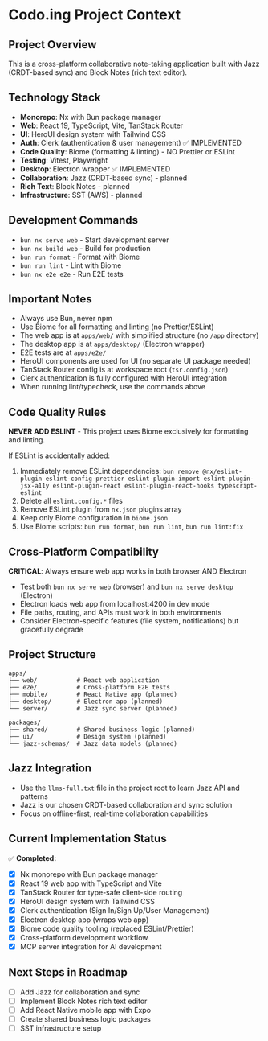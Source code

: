 # Codo.ing Project Context

## Project Overview
This is a cross-platform collaborative note-taking application built with Jazz (CRDT-based sync) and Block Notes (rich text editor).

## Technology Stack
- **Monorepo**: Nx with Bun package manager
- **Web**: React 19, TypeScript, Vite, TanStack Router
- **UI**: HeroUI design system with Tailwind CSS
- **Auth**: Clerk (authentication & user management) ✅ IMPLEMENTED
- **Code Quality**: Biome (formatting & linting) - NO Prettier or ESLint
- **Testing**: Vitest, Playwright
- **Desktop**: Electron wrapper ✅ IMPLEMENTED
- **Collaboration**: Jazz (CRDT-based sync) - planned
- **Rich Text**: Block Notes - planned
- **Infrastructure**: SST (AWS) - planned

## Development Commands
- `bun nx serve web` - Start development server
- `bun nx build web` - Build for production
- `bun run format` - Format with Biome
- `bun run lint` - Lint with Biome
- `bun nx e2e e2e` - Run E2E tests

## Important Notes
- Always use Bun, never npm
- Use Biome for all formatting and linting (no Prettier/ESLint)
- The web app is at `apps/web/` with simplified structure (no `/app` directory)
- The desktop app is at `apps/desktop/` (Electron wrapper)
- E2E tests are at `apps/e2e/`
- HeroUI components are used for UI (no separate UI package needed)
- TanStack Router config is at workspace root (`tsr.config.json`)
- Clerk authentication is fully configured with HeroUI integration
- When running lint/typecheck, use the commands above

## Code Quality Rules
**NEVER ADD ESLINT** - This project uses Biome exclusively for formatting and linting.

If ESLint is accidentally added:
1. Immediately remove ESLint dependencies: `bun remove @nx/eslint-plugin eslint-config-prettier eslint-plugin-import eslint-plugin-jsx-a11y eslint-plugin-react eslint-plugin-react-hooks typescript-eslint`
2. Delete all `eslint.config.*` files
3. Remove ESLint plugin from `nx.json` plugins array
4. Keep only Biome configuration in `biome.json`
5. Use Biome scripts: `bun run format`, `bun run lint`, `bun run lint:fix`

## Cross-Platform Compatibility
**CRITICAL**: Always ensure web app works in both browser AND Electron
- Test both `bun nx serve web` (browser) and `bun nx serve desktop` (Electron)
- Electron loads web app from localhost:4200 in dev mode
- File paths, routing, and APIs must work in both environments
- Consider Electron-specific features (file system, notifications) but gracefully degrade

## Project Structure
```
apps/
├── web/           # React web application
├── e2e/           # Cross-platform E2E tests
├── mobile/        # React Native app (planned)
├── desktop/       # Electron app (planned)
└── server/        # Jazz sync server (planned)

packages/
├── shared/        # Shared business logic (planned)
├── ui/            # Design system (planned)
└── jazz-schemas/  # Jazz data models (planned)
```

## Jazz Integration
- Use the `llms-full.txt` file in the project root to learn Jazz API and patterns
- Jazz is our chosen CRDT-based collaboration and sync solution
- Focus on offline-first, real-time collaboration capabilities

## Current Implementation Status
✅ **Completed:**
- [x] Nx monorepo with Bun package manager
- [x] React 19 web app with TypeScript and Vite
- [x] TanStack Router for type-safe client-side routing
- [x] HeroUI design system with Tailwind CSS
- [x] Clerk authentication (Sign In/Sign Up/User Management)
- [x] Electron desktop app (wraps web app)
- [x] Biome code quality tooling (replaced ESLint/Prettier)
- [x] Cross-platform development workflow
- [x] MCP server integration for AI development

## Next Steps in Roadmap
- [ ] Add Jazz for collaboration and sync
- [ ] Implement Block Notes rich text editor
- [ ] Add React Native mobile app with Expo
- [ ] Create shared business logic packages
- [ ] SST infrastructure setup